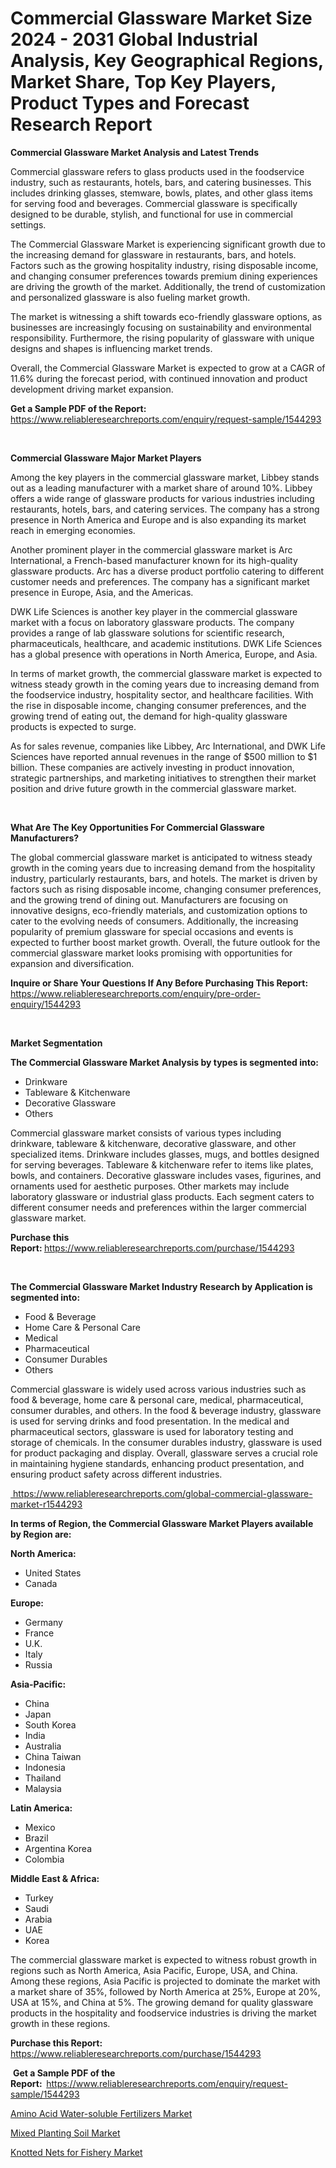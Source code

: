 <p><h1>Commercial Glassware Market Size 2024 - 2031 Global Industrial Analysis, Key Geographical Regions, Market Share, Top Key Players, Product Types and Forecast Research Report</h1></p><p><strong>Commercial Glassware Market Analysis and Latest Trends</strong></p>
<p><p>Commercial glassware refers to glass products used in the foodservice industry, such as restaurants, hotels, bars, and catering businesses. This includes drinking glasses, stemware, bowls, plates, and other glass items for serving food and beverages. Commercial glassware is specifically designed to be durable, stylish, and functional for use in commercial settings.</p><p>The Commercial Glassware Market is experiencing significant growth due to the increasing demand for glassware in restaurants, bars, and hotels. Factors such as the growing hospitality industry, rising disposable income, and changing consumer preferences towards premium dining experiences are driving the growth of the market. Additionally, the trend of customization and personalized glassware is also fueling market growth.</p><p>The market is witnessing a shift towards eco-friendly glassware options, as businesses are increasingly focusing on sustainability and environmental responsibility. Furthermore, the rising popularity of glassware with unique designs and shapes is influencing market trends.</p><p>Overall, the Commercial Glassware Market is expected to grow at a CAGR of 11.6% during the forecast period, with continued innovation and product development driving market expansion.</p></p>
<p><strong>Get a Sample PDF of the Report:&nbsp;</strong> <a href="https://www.reliableresearchreports.com/enquiry/request-sample/1544293">https://www.reliableresearchreports.com/enquiry/request-sample/1544293</a></p>
<p>&nbsp;</p>
<p><strong>Commercial Glassware Major Market Players</strong></p>
<p><p>Among the key players in the commercial glassware market, Libbey stands out as a leading manufacturer with a market share of around 10%. Libbey offers a wide range of glassware products for various industries including restaurants, hotels, bars, and catering services. The company has a strong presence in North America and Europe and is also expanding its market reach in emerging economies.</p><p>Another prominent player in the commercial glassware market is Arc International, a French-based manufacturer known for its high-quality glassware products. Arc has a diverse product portfolio catering to different customer needs and preferences. The company has a significant market presence in Europe, Asia, and the Americas.</p><p>DWK Life Sciences is another key player in the commercial glassware market with a focus on laboratory glassware products. The company provides a range of lab glassware solutions for scientific research, pharmaceuticals, healthcare, and academic institutions. DWK Life Sciences has a global presence with operations in North America, Europe, and Asia.</p><p>In terms of market growth, the commercial glassware market is expected to witness steady growth in the coming years due to increasing demand from the foodservice industry, hospitality sector, and healthcare facilities. With the rise in disposable income, changing consumer preferences, and the growing trend of eating out, the demand for high-quality glassware products is expected to surge.</p><p>As for sales revenue, companies like Libbey, Arc International, and DWK Life Sciences have reported annual revenues in the range of $500 million to $1 billion. These companies are actively investing in product innovation, strategic partnerships, and marketing initiatives to strengthen their market position and drive future growth in the commercial glassware market.</p></p>
<p>&nbsp;</p>
<p><strong>What Are The Key Opportunities For Commercial Glassware Manufacturers?</strong></p>
<p><p>The global commercial glassware market is anticipated to witness steady growth in the coming years due to increasing demand from the hospitality industry, particularly restaurants, bars, and hotels. The market is driven by factors such as rising disposable income, changing consumer preferences, and the growing trend of dining out. Manufacturers are focusing on innovative designs, eco-friendly materials, and customization options to cater to the evolving needs of consumers. Additionally, the increasing popularity of premium glassware for special occasions and events is expected to further boost market growth. Overall, the future outlook for the commercial glassware market looks promising with opportunities for expansion and diversification.</p></p>
<p><strong>Inquire or Share Your Questions If Any Before Purchasing This Report:</strong> <a href="https://www.reliableresearchreports.com/enquiry/pre-order-enquiry/1544293">https://www.reliableresearchreports.com/enquiry/pre-order-enquiry/1544293</a></p>
<p>&nbsp;</p>
<p><strong>Market Segmentation</strong></p>
<p><strong>The Commercial Glassware Market Analysis by types is segmented into:</strong></p>
<p><ul><li>Drinkware</li><li>Tableware & Kitchenware</li><li>Decorative Glassware</li><li>Others</li></ul></p>
<p><p>Commercial glassware market consists of various types including drinkware, tableware & kitchenware, decorative glassware, and other specialized items. Drinkware includes glasses, mugs, and bottles designed for serving beverages. Tableware & kitchenware refer to items like plates, bowls, and containers. Decorative glassware includes vases, figurines, and ornaments used for aesthetic purposes. Other markets may include laboratory glassware or industrial glass products. Each segment caters to different consumer needs and preferences within the larger commercial glassware market.</p></p>
<p><strong>Purchase this Report:&nbsp;</strong><a href="https://www.reliableresearchreports.com/purchase/1544293">https://www.reliableresearchreports.com/purchase/1544293</a></p>
<p>&nbsp;</p>
<p><strong>The Commercial Glassware Market Industry Research by Application is segmented into:</strong></p>
<p><ul><li>Food & Beverage</li><li>Home Care & Personal Care</li><li>Medical</li><li>Pharmaceutical</li><li>Consumer Durables</li><li>Others</li></ul></p>
<p><p>Commercial glassware is widely used across various industries such as food & beverage, home care & personal care, medical, pharmaceutical, consumer durables, and others. In the food & beverage industry, glassware is used for serving drinks and food presentation. In the medical and pharmaceutical sectors, glassware is used for laboratory testing and storage of chemicals. In the consumer durables industry, glassware is used for product packaging and display. Overall, glassware serves a crucial role in maintaining hygiene standards, enhancing product presentation, and ensuring product safety across different industries.</p></p>
<p><a href="https://www.reliableresearchreports.com/global-commercial-glassware-market-r1544293">&nbsp;https://www.reliableresearchreports.com/global-commercial-glassware-market-r1544293</a></p>
<p><strong>In terms of Region, the Commercial Glassware Market Players available by Region are:</strong></p>
<p>
    <p> <strong> North America: </strong>
        <ul>
            <li>United States</li>
            <li>Canada</li>
        </ul>
        </p> 
    <p> <strong> Europe: </strong>
        <ul>
            <li>Germany</li>
            <li>France</li>
            <li>U.K.</li>
            <li>Italy</li>
            <li>Russia</li>
        </ul>
        </p> 
    <p> <strong> Asia-Pacific: </strong>
        <ul>
            <li>China</li>
            <li>Japan</li>
            <li>South Korea</li>
            <li>India</li>
            <li>Australia</li>
            <li>China Taiwan</li>
            <li>Indonesia</li>
            <li>Thailand</li>
            <li>Malaysia</li>
        </ul>
        </p> 
    <p> <strong> Latin America: </strong>
        <ul>
            <li>Mexico</li>
            <li>Brazil</li>
            <li>Argentina Korea</li>
            <li>Colombia</li>
        </ul>
        </p> 
    <p> <strong> Middle East & Africa: </strong>
        <ul>
            <li>Turkey</li>
            <li>Saudi</li>
            <li>Arabia</li>
            <li>UAE</li>
            <li>Korea</li>
        </ul>
    </p>
    </p>
<p><p>The commercial glassware market is expected to witness robust growth in regions such as North America, Asia Pacific, Europe, USA, and China. Among these regions, Asia Pacific is projected to dominate the market with a market share of 35%, followed by North America at 25%, Europe at 20%, USA at 15%, and China at 5%. The growing demand for quality glassware products in the hospitality and foodservice industries is driving the market growth in these regions.</p></p>
<p><strong>Purchase this Report: </strong><a href="https://www.reliableresearchreports.com/purchase/1544293">https://www.reliableresearchreports.com/purchase/1544293</a></p>
<p>&nbsp;<strong>Get a Sample PDF of the Report:&nbsp;&nbsp;</strong><a href="https://www.reliableresearchreports.com/enquiry/request-sample/1544293">https://www.reliableresearchreports.com/enquiry/request-sample/1544293</a></p>
<p><strong></strong></p>
<p><p><a href="https://medium.com/@zoeyjohns2003/global-amino-acid-water-soluble-fertilizers-market-sector-types-applications-market-player-35c9441f31e8">Amino Acid Water-soluble Fertilizers Market</a></p><p><a href="https://medium.com/@lynnullrich1993/evaluating-global-mixed-planting-soil-market-trends-and-growth-opportunities-by-region-type-peat-80616c03628c">Mixed Planting Soil Market</a></p><p><a href="https://medium.com/@hskdk2672/knotted-nets-for-fishery-market-report-by-product-type-depthway-fishing-nets-lengthway-fishing-d61cd56b297b">Knotted Nets for Fishery Market</a></p></p>